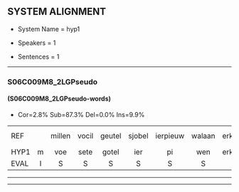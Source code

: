 
## SYSTEM ALIGNMENT

- System Name = hyp1

- Speakers = 1

- Sentences = 1

---

### S06C009M8_2LGPseudo

#### (S06C009M8_2LGPseudo-words)

- Cor=2.8%	Sub=87.3%	Del=0.0%	Ins=9.9%

|  |  |  |  |  |  |  |  |  |  |  |  |  |  |  |  |  |  |  |  |  |  |  |  |  |  |  |  |  |  |  |  |  |  |  |  |  |  |  |  |  |  |  |  |  |  |  |  |  |  |  |  |  |  |  |  |  |  |  |  |  |  |  |  |  |  |  |  |  |  |  |  |
|:--- |:---:|:---:|:---:|:---:|:---:|:---:|:---:|:---:|:---:|:---:|:---:|:---:|:---:|:---:|:---:|:---:|:---:|:---:|:---:|:---:|:---:|:---:|:---:|:---:|:---:|:---:|:---:|:---:|:---:|:---:|:---:|:---:|:---:|:---:|:---:|:---:|:---:|:---:|:---:|:---:|:---:|:---:|:---:|:---:|:---:|:---:|:---:|:---:|:---:|:---:|:---:|:---:|:---:|:---:|:---:|:---:|:---:|:---:|:---:|:---:|:---:|:---:|:---:|:---:|:---:|:---:|:---:|:---:|:---:|:---:|:---:|
| REF |  | millen | vocil | geutel | sjobel | ierpieuw | walaan | erke |  |  |  |  |  | haweel | saarweng | * | * | gevicht | * | eemde | * | * | * | bepoud | orstalk | * | * | veten*(vetten) | gefouw | vurpaand | nizung | fiewon | kneurem | * | * | vawaai | * | * | * | * | strellen | * | *t | zwieten | * | *t | * | foetbans | oonste | muider | grijnken | schielstaug | prilsood | * | vloender | milste | veurder | kloeien | ulen | orponk | schodig | *t | * | *t | * | ijpo | menuur |  | spreikje | hiffreeuw | wooien |
| HYP1 | m | voe | sete | gotel | ier | pi | wen | erke | houel | ser | wes | weet | u? | gevi | in | de | de | ete | uld | arstelkv | vijten | vetten | geval | vurpen | niet | je | in | veel | on | knren | ve | o | str | ste | ele | h | stellen | ze | wet | zen | uh | z | weten | vrouw | uh | voet | dans | unste | me | de | renken | sten | pusut | der | nte | ede | loeen | n | orpon | scho | uh | schotding | uh | schodig | en | po | menuur | sprekje | e | fe | woen |
| EVAL | I | S | S | S | S | S | S |  | I | I | I | I | I | S | S | S | S | S | S | S | S | S | S | S | S | S | S | S | S | S | S | S | S | S | S | S | S | S | S | S | S | S | S | S | S | S | S | S | S | S | S | S | S | S | S | S | S | S | S | S | S | S | S | S | S | S |  | I | S | S | S |
---

---
